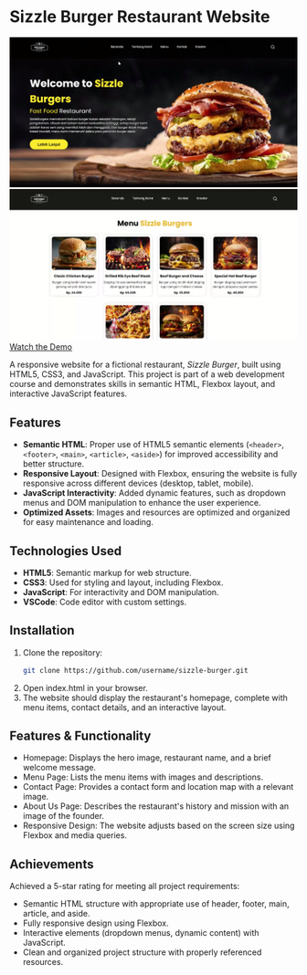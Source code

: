 # Sizzle Burger Restaurant Website

![ScreenShoot](img/sizzleburgers1.png)
![ScreenShoot](img/sizzleburgers2.png)
[Watch the Demo](https://www.youtube.com/watch?v=yIBbt2IcKfw)

A responsive website for a fictional restaurant, *Sizzle Burger*, built using HTML5, CSS3, and JavaScript. This project is part of a web development course and demonstrates skills in semantic HTML, Flexbox layout, and interactive JavaScript features.

## Features

- **Semantic HTML**: Proper use of HTML5 semantic elements (`<header>`, `<footer>`, `<main>`, `<article>`, `<aside>`) for improved accessibility and better structure.
- **Responsive Layout**: Designed with Flexbox, ensuring the website is fully responsive across different devices (desktop, tablet, mobile).
- **JavaScript Interactivity**: Added dynamic features, such as dropdown menus and DOM manipulation to enhance the user experience.
- **Optimized Assets**: Images and resources are optimized and organized for easy maintenance and loading.

## Technologies Used

- **HTML5**: Semantic markup for web structure.
- **CSS3**: Used for styling and layout, including Flexbox.
- **JavaScript**: For interactivity and DOM manipulation.
- **VSCode**: Code editor with custom settings.

## Installation

1. Clone the repository:
   ```bash
   git clone https://github.com/username/sizzle-burger.git
2. Open index.html in your browser.
3. The website should display the restaurant's homepage, complete with menu items, contact details, and an interactive layout.

## Features & Functionality
- Homepage: Displays the hero image, restaurant name, and a brief welcome message.
- Menu Page: Lists the menu items with images and descriptions.
- Contact Page: Provides a contact form and location map with a relevant image.
- About Us Page: Describes the restaurant's history and mission with an image of the founder.
- Responsive Design: The website adjusts based on the screen size using Flexbox and media queries.

## Achievements
Achieved a 5-star rating for meeting all project requirements:
- Semantic HTML structure with appropriate use of header, footer, main, article, and aside.
- Fully responsive design using Flexbox.
- Interactive elements (dropdown menus, dynamic content) with JavaScript.
- Clean and organized project structure with properly referenced resources.
